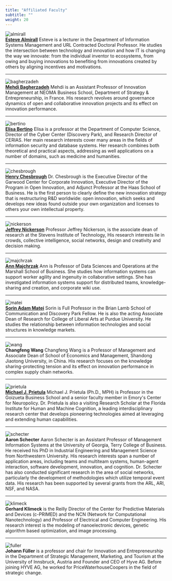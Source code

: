 ```yaml
---
title: "Affiliated Faculty"
subtitle: ""
weight: 20
---
```


![almirall](https://user-images.githubusercontent.com/74989091/113508876-70451600-9520-11eb-9642-b5a60097474d.png) <br>
**[Esteve Almirall](http://estevealmirall.com/)** 
Esteve is a lecturer in the Department of Information Systems Management and URL Contracted Doctoral Professor. He studies the intersection between technology and innovation and how IT is changing the way we innovate: from the individual inventor to ecosystems, from owing and buying innovations to benefiting from innovations created by others by aligning incentives and motivations.

---

![bagherzadeh](https://user-images.githubusercontent.com/74989091/113508915-ad110d00-9520-11eb-805b-8c55589365a2.png) <br>
**[Mehdi Bagherzadeh](https://mbagherz.bitbucket.io/)**
Mehdi is an Assistant Professor of Innovation Management at NEOMA Business School, Department of Strategy & Entrepreneurship, in France. His research revolves around governance dynamics of open and collaborative innovation projects and its effect on innovation performance. 

---

![bertino](https://user-images.githubusercontent.com/74989091/113508961-0ed17700-9521-11eb-9459-0809d8e1c9ea.png)<br>
**[Elisa Bertino](https://www.cs.purdue.edu/people/bertino)**
Elisa is a professor at the Department of Computer Science, Director of the Cyber Center (Discovery Park), and Research Director of CERIAS. Her main research interests cover many areas in the fields of information security and database systems. Her research combines both theoretical and practical aspects, addressing as well applications on a number of domains, such as medicine and humanities.

---

![chesbrough](https://user-images.githubusercontent.com/74989091/113508974-1f81ed00-9521-11eb-89ec-54e37699001b.png)<br>
**[Henry Chesbrough](http://facultybio.haas.berkeley.edu/faculty-list/chesbrough-henry/)**
Dr. Chesbrough is the Executive Director of the Garwood Center for Corporate Innovation, Executive Director of the Program in Open Innovation, and Adjunct Professor at the Haas School of Business. He is the first person to clearly define the new innovation strategy that is restructuring R&D worldwide: open innovation, which seeks and develops new ideas found outside your own organization and licenses to others your own intellectual property.

---

![nickerson](https://user-images.githubusercontent.com/74989091/113508983-30caf980-9521-11eb-8a49-4eb92131abfd.png)<br>
**[Jeffrey Nickerson](https://web.stevens.edu/facultyprofile/?id=672)**
Professor Jeffrey Nickerson, is the associate dean of research at the Stevens Institute of Technology, His research interests lie in crowds, collective intelligence, social networks, design and creativity and decision making.

---

![majchrzak](https://user-images.githubusercontent.com/74989091/113508991-37f20780-9521-11eb-966e-c4d3feae2b62.png)<br>
**[Ann Majchrzak](https://www.marshall.usc.edu/personnel/ann-majchrzak)**
Ann is Professor of Data Sciences and Operations at the Marshall School of Business. She studies how information systems can support worker agility and ingenuity in collaborative settings. She has investigated information systems support for distributed teams, knowledge-sharing and creation, and corporate wiki use.

---

![matei](https://user-images.githubusercontent.com/74989091/113509019-4fc98b80-9521-11eb-9d1f-1b3f3d1a3356.png)<br>
**[Sorin Adam Matei](https://www.cla.purdue.edu/communication/directory/?p=Sorin%20Adam_Matei)**
Sorin is Full Professor in the Brian Lamb School of Communication and Discovery Park Fellow. He is also the acting Associate Dean of Research for College of Liberal Arts at Purdue University. He studies the relationship between information technologies and social structures in knowledge markets.

---

![wang](https://user-images.githubusercontent.com/74989091/113509040-6ec81d80-9521-11eb-8f98-f17970bbb96c.png)<br>
**Changfeng Wang**
Changfeng Wang is a Professor of Management and Associate Dean of School of Economics and Management, Shandong Jiaotong University, in China. His research focuses on the knowledge sharing-protecting tension and its effect on innovation performance in complex supply chain networks.

---

![prietula](https://user-images.githubusercontent.com/74989091/113509046-75569500-9521-11eb-8b01-8f53dc38404c.png)<br>
**[Michael J. Prietula](https://goizueta.emory.edu/faculty/profiles/display.aspx?username=prietula_michael)**
Michael J. Prietula (Ph.D., MPH) is Professor in the Goizueta Business School and a senior faculty member in Emory's Center for Neuropolicy. Dr. Prietula is also a visiting Research Scholar at the Florida Institute for Human and Machine Cognition, a leading interdisciplinary research center that develops pioneering technologies aimed at leveraging and extending human capabilities.

---

![schecter](https://user-images.githubusercontent.com/74989091/113509061-869fa180-9521-11eb-80f6-2181591c5bcb.jpg)<br>
**Aaron Schecter**
Aaron Schecter is an Assistant Professor of Management Information Systems at the University of Georgia, Terry College of Business. He received his PhD in Industrial Engineering and Management Science from Northwestern University. His research interests span a number of application areas, including teams and multiteam systems, human-agent interaction, software development, innovation, and cognition. Dr. Schecter has also conducted significant research in the area of social networks, particularly the development of methodologies which utilize temporal event data. His research has been supported by several grants from the ARL, ARI, NSF, and NASA.

---

![klimeck](https://user-images.githubusercontent.com/74989091/113509096-b189f580-9521-11eb-929b-583d4ce90317.png)<br>
**Gerhard Klimeck** 
is the Reilly Director of the Center for Predictive Materials and Devices (c-PRIMED) and the NCN (Network for Computational Nanotechnology) and Professor of Electrical and Computer Engineering. His research interest is the modeling of nanoelectronic devices, genetic algorithm based optimization, and image processing.

---

![fuller](https://user-images.githubusercontent.com/74989091/113509100-b77fd680-9521-11eb-9eec-8af121b0f2c7.png)<br>
**Johann Füller**
is a professor and chair for Innovation and Entrepreneurship in the Department of Strategic Management, Marketing, and Tourism at the University of Innsbruck, Austria and Founder and CEO of Hyve AG. Before joining HYVE AG, he worked for PriceWaterhouseCoopers in the field of strategic change.
